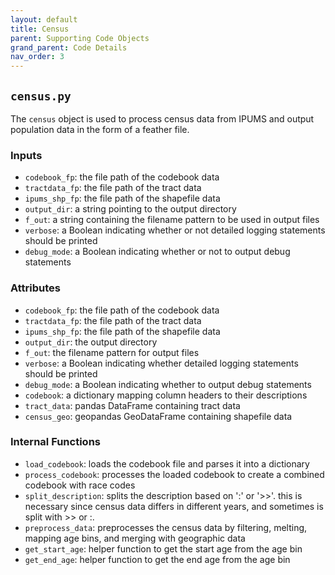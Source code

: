 ```yaml
---
layout: default
title: Census
parent: Supporting Code Objects
grand_parent: Code Details
nav_order: 3
---
```


## `census.py`
The `census` object is used to process census data from IPUMS and output population data in the form of a feather file.

### Inputs
* `codebook_fp`: the file path of the codebook data
* `tractdata_fp`: the file path of the tract data
* `ipums_shp_fp`: the file path of the shapefile data
* `output_dir`: a string pointing to the output directory
* `f_out`: a string containing the filename pattern to be used in output files
* `verbose`: a Boolean indicating whether or not detailed logging statements should be printed
* `debug_mode`: a Boolean indicating whether or not to output debug statements

### Attributes
* `codebook_fp`: the file path of the codebook data
* `tractdata_fp`: the file path of the tract data
* `ipums_shp_fp`: the file path of the shapefile data
* `output_dir`: the output directory
* `f_out`: the filename pattern for output files
* `verbose`: a Boolean indicating whether detailed logging statements should be printed
* `debug_mode`: a Boolean indicating whether to output debug statements
* `codebook`: a dictionary mapping column headers to their descriptions
* `tract_data`: pandas DataFrame containing tract data
* `census_geo`: geopandas GeoDataFrame containing shapefile data

### Internal Functions
* `load_codebook`: loads the codebook file and parses it into a dictionary
* `process_codebook`: processes the loaded codebook to create a combined codebook with race codes
* `split_description`: splits the description based on ':' or '>>'. this is necessary since census data differs in different years, and sometimes is split with >> or :. 
* `preprocess_data`: preprocesses the census data by filtering, melting, mapping age bins, and merging with geographic data
* `get_start_age`: helper function to get the start age from the age bin
* `get_end_age`: helper function to get the end age from the age bin
